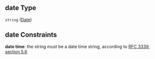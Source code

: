 ## date Type

`string` ([Date](iea43_wra_data_model-properties-date.md))

## date Constraints

**date time**: the string must be a date time string, according to [RFC 3339, section 5.6](https://tools.ietf.org/html/rfc3339 "check the specification")
